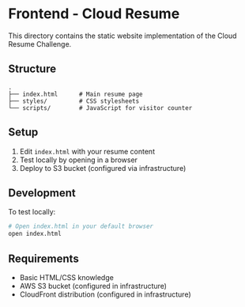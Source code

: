 # Frontend - Cloud Resume

This directory contains the static website implementation of the Cloud Resume Challenge.

## Structure
```
.
├── index.html      # Main resume page
├── styles/         # CSS stylesheets
└── scripts/        # JavaScript for visitor counter
```

## Setup

1. Edit `index.html` with your resume content
2. Test locally by opening in a browser
3. Deploy to S3 bucket (configured via infrastructure)

## Development

To test locally:
```bash
# Open index.html in your default browser
open index.html
```

## Requirements
- Basic HTML/CSS knowledge
- AWS S3 bucket (configured in infrastructure)
- CloudFront distribution (configured in infrastructure)
